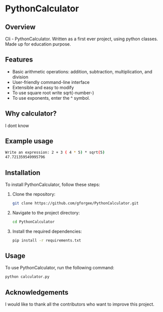 # PythonCalculator

## Overview
Cli - PythonCalculator. Written as a first ever project, using python classes. Made up for education purpose.

## Features
- Basic arithmetic operations: addition, subtraction, multiplication, and division
- User-friendly command-line interface
- Extensible and easy to modify
- To use square root write sqrt(-number-)
- To use exponents, enter the ^ symbol.

## Why calculator?
I dont know

## Example usage 
```bash
Write an expression: 2 + 3 ( 4 * 5) * sqrt(5)
47.721359549995796
```


## Installation
To install PythonCalculator, follow these steps:
1. Clone the repository:
   ```bash
   git clone https://github.com/gforgee/PythonCalculator.git
   ```
2. Navigate to the project directory:
   ```bash
   cd PythonCalculator
   ```
3. Install the required dependencies:
   ```bash
   pip install -r requirements.txt
   ```

## Usage
To use PythonCalculator, run the following command:
```bash
python calculator.py
```


## Acknowledgements
I would like to thank all the contributors who want to improve this project.

